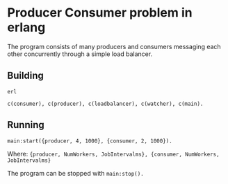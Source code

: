 # Producer Consumer problem in erlang
The program consists of many producers and consumers messaging each other concurrently through a simple load balancer.

## Building
`erl`

`c(consumer), c(producer), c(loadbalancer), c(watcher), c(main).`

## Running
`main:start({producer, 4, 1000}, {consumer, 2, 1000}).`

Where: 
`{producer, NumWorkers, JobIntervalms}, {consumer, NumWorkers, JobIntervalms}`

The program can be stopped with `main:stop().`
